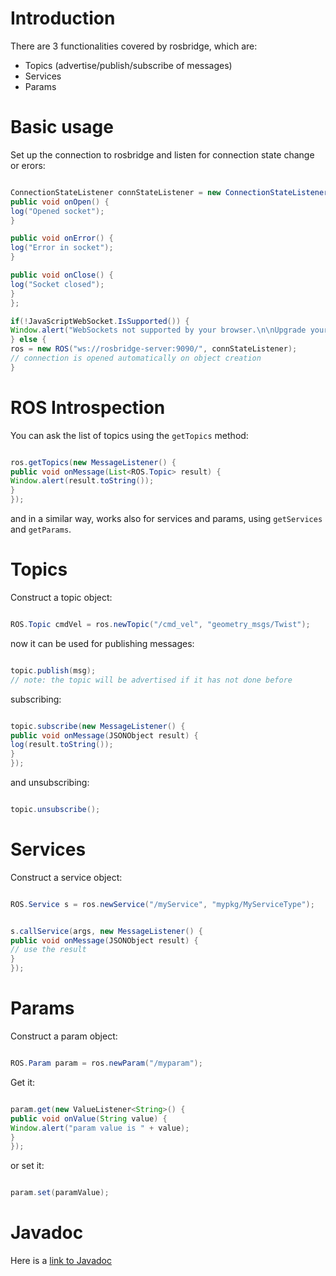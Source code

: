 

# Introduction #

There are 3 functionalities covered by rosbridge, which are:

  * Topics (advertise/publish/subscribe of messages)
  * Services
  * Params

# Basic usage #

Set up the connection to rosbridge and listen for connection state change or erors:

```java

ConnectionStateListener connStateListener = new ConnectionStateListener() {
public void onOpen() {
log("Opened socket");
}

public void onError() {
log("Error in socket");
}

public void onClose() {
log("Socket closed");
}
};

if(!JavaScriptWebSocket.IsSupported()) {
Window.alert("WebSockets not supported by your browser.\n\nUpgrade your browser.");
} else {
ros = new ROS("ws://rosbridge-server:9090/", connStateListener);
// connection is opened automatically on object creation
}
```

# ROS Introspection #

You can ask the list of topics using the `getTopics` method:

```java

ros.getTopics(new MessageListener() {
public void onMessage(List<ROS.Topic> result) {
Window.alert(result.toString());
}
});
```

and in a similar way, works also for services and params, using `getServices` and `getParams`.

# Topics #

Construct a topic object:

```java

ROS.Topic cmdVel = ros.newTopic("/cmd_vel", "geometry_msgs/Twist");
```

now it can be used for publishing messages:

```java

topic.publish(msg);
// note: the topic will be advertised if it has not done before
```

subscribing:

```java

topic.subscribe(new MessageListener() {
public void onMessage(JSONObject result) {
log(result.toString());
}
});
```

and unsubscribing:

```java

topic.unsubscribe();
```

# Services #

Construct a service object:

```java

ROS.Service s = ros.newService("/myService", "mypkg/MyServiceType");
```

```java

s.callService(args, new MessageListener() {
public void onMessage(JSONObject result) {
// use the result
}
});
```

# Params #

Construct a param object:

```java

ROS.Param param = ros.newParam("/myparam");
```

Get it:

```java

param.get(new ValueListener<String>() {
public void onValue(String value) {
Window.alert("param value is " + value);
}
});
```

or set it:

```java

param.set(paramValue);
```

# Javadoc #

Here is a [link to Javadoc](http://gwt-ros.googlecode.com/svn/trunk/ros-gwt/doc/index.html)
